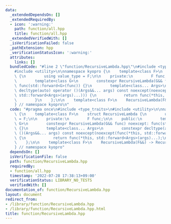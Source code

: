 ```yaml
---
data:
  _extendedDependsOn: []
  _extendedRequiredBy:
  - icon: ':warning:'
    path: function/all.hpp
    title: function/all.hpp
  _extendedVerifiedWith: []
  _isVerificationFailed: false
  _pathExtension: hpp
  _verificationStatusIcon: ':warning:'
  attributes:
    links: []
  bundledCode: "#line 2 \"function/RecursiveLambda.hpp\"\n#include <type_traits>\n\
    #include <utility>\n\nnamespace kyopro {\n    template<class F>\n    struct RecursiveLambda\
    \ {\n        using value_type = F;\n\n    private:\n        F func;\n\n    public:\n\
    \        template<class G>\n        constexpr RecursiveLambda(G&& func) noexcept:\
    \ func(std::forward<G>(func)) {}\n        template<class... Args>\n        constexpr\
    \ decltype(auto) operator ()(Args&&... args) const noexcept(noexcept(func(*this,\
    \ std::forward<Args>(args)...))) {\n            return func(*this, std::forward<Args>(args)...);\n\
    \        }\n    };\n\n    template<class F>\n    RecursiveLambda(F&&) -> RecursiveLambda<std::decay_t<F>>;\n\
    } // namespace kyopro\n"
  code: "#pragma once\n#include <type_traits>\n#include <utility>\n\nnamespace kyopro\
    \ {\n    template<class F>\n    struct RecursiveLambda {\n        using value_type\
    \ = F;\n\n    private:\n        F func;\n\n    public:\n        template<class\
    \ G>\n        constexpr RecursiveLambda(G&& func) noexcept: func(std::forward<G>(func))\
    \ {}\n        template<class... Args>\n        constexpr decltype(auto) operator\
    \ ()(Args&&... args) const noexcept(noexcept(func(*this, std::forward<Args>(args)...)))\
    \ {\n            return func(*this, std::forward<Args>(args)...);\n        }\n\
    \    };\n\n    template<class F>\n    RecursiveLambda(F&&) -> RecursiveLambda<std::decay_t<F>>;\n\
    } // namespace kyopro"
  dependsOn: []
  isVerificationFile: false
  path: function/RecursiveLambda.hpp
  requiredBy:
  - function/all.hpp
  timestamp: '2022-07-28 17:38:13+09:00'
  verificationStatus: LIBRARY_NO_TESTS
  verifiedWith: []
documentation_of: function/RecursiveLambda.hpp
layout: document
redirect_from:
- /library/function/RecursiveLambda.hpp
- /library/function/RecursiveLambda.hpp.html
title: function/RecursiveLambda.hpp
---
```

